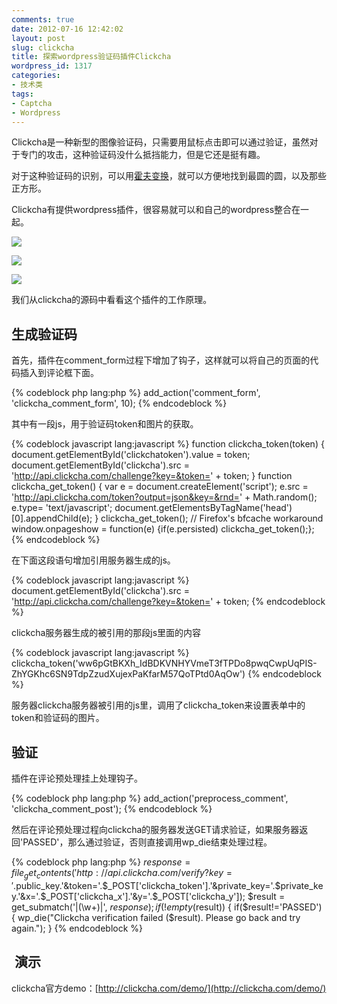 ```yaml
---
comments: true
date: 2012-07-16 12:42:02
layout: post
slug: clickcha
title: 探索wordpress验证码插件Clickcha
wordpress_id: 1317
categories:
- 技术类
tags:
- Captcha
- Wordpress
---
```


Clickcha是一种新型的图像验证码，只需要用鼠标点击即可以通过验证，虽然对于专门的攻击，这种验证码没什么抵挡能力，但是它还是挺有趣。




对于这种验证码的识别，可以用[霍夫变换](http://zh.wikipedia.org/wiki/%E9%9C%8D%E5%A4%AB%E5%8F%98%E6%8D%A2)，就可以方便地找到最圆的圆，以及那些正方形。




Clickcha有提供wordpress插件，很容易就可以和自己的wordpress整合在一起。<!-- more -->







[![](http://everet.org/wp-content/uploads/2012/07/challenge-1.png)](http://everet.org/wp-content/uploads/2012/07/challenge-1.png)







[![](http://everet.org/wp-content/uploads/2012/07/challenge-2.png)](http://everet.org/wp-content/uploads/2012/07/challenge-2.png)







[![](http://everet.org/wp-content/uploads/2012/07/challenge.png)](http://everet.org/wp-content/uploads/2012/07/challenge.png)







我们从clickcha的源码中看看这个插件的工作原理。




## 生成验证码






首先，插件在comment_form过程下增加了钩子，这样就可以将自己的页面的代码插入到评论框下面。

{% codeblock php lang:php %}
add_action('comment_form', 'clickcha_comment_form', 10);
{% endcodeblock %}

其中有一段js，用于验证码token和图片的获取。

{% codeblock javascript lang:javascript %}
function clickcha_token(token) {
    document.getElementById('clickchatoken').value = token;
    document.getElementById('clickcha').src = 'http://api.clickcha.com/challenge?key=&token=' + token;
}
function clickcha_get_token() {
    var e = document.createElement('script');
    e.src = 'http://api.clickcha.com/token?output=json&key=&rnd=' + Math.random();
    e.type= 'text/javascript';
    document.getElementsByTagName('head')[0].appendChild(e); 
}
clickcha_get_token();
// Firefox's bfcache workaround
window.onpageshow = function(e) {if(e.persisted) clickcha_get_token();};
{% endcodeblock %}

在下面这段语句增加引用服务器生成的js。

{% codeblock javascript lang:javascript %}
document.getElementById('clickcha').src = 'http://api.clickcha.com/challenge?key=&token=' + token;
{% endcodeblock %}

clickcha服务器生成的被引用的那段js里面的内容

{% codeblock javascript lang:javascript %}
clickcha_token('ww6pGtBKXh_IdBDKVNHYVmeT3fTPDo8pwqCwpUqPIS-ZhYGKhc6SN9TdpZzudXujexPaKfarM57QoTPtd0AqOw')
{% endcodeblock %}

服务器clickcha服务器被引用的js里，调用了clickcha_token来设置表单中的token和验证码的图片。









## 验证


插件在评论预处理挂上处理钩子。

{% codeblock php lang:php %}
add_action('preprocess_comment', 'clickcha_comment_post');
{% endcodeblock %}

然后在评论预处理过程向clickcha的服务器发送GET请求验证，如果服务器返回'PASSED'，那么通过验证，否则直接调用wp_die结束处理过程。

{% codeblock php lang:php %}
$response=file_get_contents('http://api.clickcha.com/verify?key='.$public_key.'&token='.$_POST['clickcha_token'].'&private_key='.$private_key.'&x='.$_POST['clickcha_x'].'&y='.$_POST['clickcha_y']);
$result = get_submatch('|(\w+)|', $response);
if(!empty($result)) {
    if($result!='PASSED') {
        wp_die("Clickcha verification failed ($result). Please go back and try again.");
    }
{% endcodeblock %}



##  演示


clickcha官方demo：[http://clickcha.com/demo/](http://clickcha.com/demo/)





